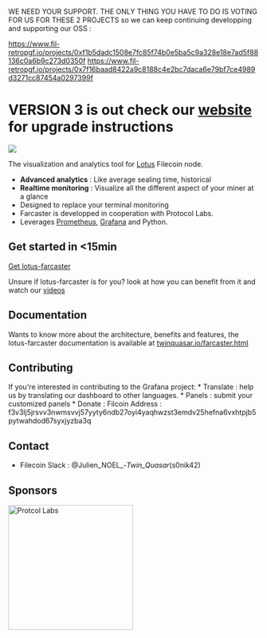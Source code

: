 WE NEED YOUR SUPPORT. THE ONLY THING YOU HAVE TO DO  IS VOTING FOR US FOR THESE 2 PROJECTS so we can keep continuing developping and supporting our OSS : 

https://www.fil-retropgf.io/projects/0xf1b5dadc1508e7fc85f74b0e5ba5c9a328e18e7ad5f88136c0a6b9c273d0350f
https://www.fil-retropgf.io/projects/0x7f16baad8422a9c8188c4e2bc7daca6e79bf7ce4989d3271cc87454a0297399f



# VERSION 3 is out check our [website](http://twinquasar.io/farcaster.html) for upgrade instructions

[<img src="https://github.com/s0nik42/lotus-farcaster/raw/main/images/screenshots/screenshot001.png">](https://www.youtube.com/playlist?list=PLqtm8BaRkX-YAiJN2BnQfdXwNGt8ao6Op)

The visualization and analytics tool for [Lotus](https://github.com/filecoin-project/lotus) Filecoin node.
- **Advanced analytics** : Like average sealing time, historical
- **Realtime monitoring** : Visualize all the different aspect of your miner at a glance
- Designed to replace your terminal monitoring
- Farcaster is developped in cooperation with Protocol Labs. 
- Leverages [Prometheus](https://prometheus.io/), [Grafana](https://grafana.com/) and Python.

## Get started in <15min 
[Get lotus-farcaster](http://twinquasar.io/farcaster.html#install)

Unsure if lotus-farcaster is for you? look at how you can benefit from it and watch our [videos](http://twinquasar.io/farcaster.html#tutorials)

## Documentation 
Wants to know more about the architecture, benefits and features, the lotus-farcaster documentation is available at [twinquasar.io/farcaster.html](http://twinquasar.io/farcaster.html)


## Contributing
If you're interested in contributing to the Grafana project:
    * Translate : help us by translating our dashboard to other languages.
    * Panels : submit your customized panels
    * Donate :  Filcoin Address : f3v3lj5jrsvv3nwmsvvj57yyty6ndb27oyi4yaqhwzst3emdv25hefna6vxhtpjb5pytwahdod67syxjyzba3q

## Contact
* Filecoin Slack : @Julien_NOEL_-_Twin_Quasar_(s0nik42) 

## Sponsors
[<img src="https://github.com/s0nik42/lotus-farcaster/raw/main/images/sponsors/protocol-labs.png" alt="Protcol Labs" width="250">
](https://protocol.ai/)

